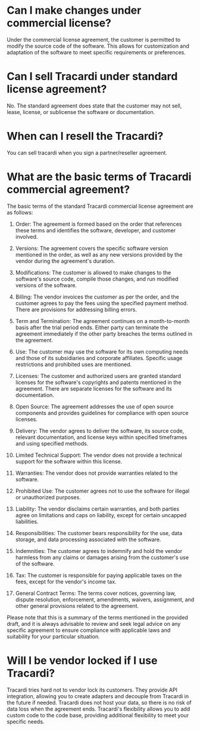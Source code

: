 # Can I make changes under commercial license?

Under the commercial license agreement, the customer is permitted to modify the source code of the software. This allows
for customization and adaptation of the software to meet specific requirements or preferences.

# Can I sell Tracardi under standard license agreement?

No. The standard agreement does state that the customer may not sell, lease, license, or sublicense the software or
documentation.

# When can I resell the Tracardi?

You can sell tracardi when you sign a partner/reseller agreement.

# What are the basic terms of Tracardi commercial agreement?

The basic terms of the standard Tracardi commercial license agreement are as follows:

1. Order: The agreement is formed based on the order that references these terms and identifies the software, developer,
   and customer involved.

2. Versions: The agreement covers the specific software version mentioned in the order, as well as any new versions
   provided by the vendor during the agreement's duration.

3. Modifications: The customer is allowed to make changes to the software's source code, compile those changes, and run
   modified versions of the software.

4. Billing: The vendor invoices the customer as per the order, and the customer agrees to pay the fees using the
   specified payment method. There are provisions for addressing billing errors.

5. Term and Termination: The agreement continues on a month-to-month basis after the trial period ends. Either party can
   terminate the agreement immediately if the other party breaches the terms outlined in the agreement.

6. Use: The customer may use the software for its own computing needs and those of its subsidiaries and corporate
   affiliates. Specific usage restrictions and prohibited uses are mentioned.

7. Licenses: The customer and authorized users are granted standard licenses for the software's copyrights and patents
   mentioned in the agreement. There are separate licenses for the software and its documentation.

8. Open Source: The agreement addresses the use of open source components and provides guidelines for compliance with
   open source licenses.

9. Delivery: The vendor agrees to deliver the software, its source code, relevant documentation, and license keys within
   specified timeframes and using specified methods.

10. Limited Technical Support: The vendor does not provide a technical support for the software within this license.

11. Warranties: The vendor does not provide warranties related to the software.

12. Prohibited Use: The customer agrees not to use the software for illegal or unauthorized purposes.

13. Liability: The vendor disclaims certain warranties, and both parties agree on limitations and caps on liability,
    except for certain uncapped liabilities.

14. Responsibilities: The customer bears responsibility for the use, data storage, and data processing associated with
    the software.

15. Indemnities: The customer agrees to indemnify and hold the vendor harmless from any claims or damages arising from
    the customer's use of the software.

16. Tax: The customer is responsible for paying applicable taxes on the fees, except for the vendor's income tax.

17. General Contract Terms: The terms cover notices, governing law, dispute resolution, enforcement, amendments,
    waivers, assignment, and other general provisions related to the agreement.

Please note that this is a summary of the terms mentioned in the provided draft, and it is always advisable to review
and seek legal advice on any specific agreement to ensure compliance with applicable laws and suitability for your
particular situation.

# Will I be vendor locked if I use Tracardi?

Tracardi tries hard not to vendor lock its customers. They provide API integration, allowing you to create adapters and
decouple from Tracardi in the future if needed. Tracardi does not host your data, so there is no risk of data loss when
the agreement ends. Tracardi's flexibility allows you to add custom code to the code base, providing additional
flexibility to meet your specific needs.


